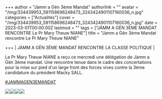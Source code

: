 +++
author = "Jàmm a Gën 3ème Mandat"
authorlink = ""
avatar = "/img/334439953_591158696248473_3243424901107160036_n.jpg"
categories = ["Actualités"]
cover = "/img/334439953_591158696248473_3243424901107160036_n.jpg"
date = 2023-03-01T00:00:00Z
lastmod = ""
tags = ["JÀMM A GËN 3ÈME MANDAT RENCONTRE Le Pr Mary Theuw NIANE"]
title = "Jàmm a Gën 3ème Mandat rencontre Le Pr Mary Theuw NIANE"

+++
| JÀMM A GËN 3ÈME MANDAT RENCONTRE LA CLASSE POLITIQUE |

Le Pr Mary Theuw NIANE a reçu ce mercredi une délégation de Jàmm a Gën 3ème mandat. Une rencontre tenue dans le cadre des concertations pour la mise sur pied d'un large front des forces vives contre la 3ème candidature du président Macky SALL.

[#JAMMAGEN3EMANDAT](https://www.facebook.com/hashtag/jammagen3emandat?__eep__=6&__cft__\[0\]=AZX3AOweSw_7Xgy_OmWTIQdMaR-9YLZ4kcu_xmqE4Pol1lTn_6kVNHtwUuCeHSCFA-125M4sP6mWY5fysctSwdJVch0T6l4Hji_2HC049z1dEpYXjG8QAfxgCwvinrlIpJSmxQMw1zOVn8DlYAvEOPUJ&__tn__=*NK-R)

![](/img/334497472_706304907899899_9178026831654220682_n.jpg)![](/img/334015988_763172652035878_2762768634241352513_n.jpg)![](/img/334097838_752142342946629_3607107601186466767_n-1.jpg)![](/img/334439953_591158696248473_3243424901107160036_n.jpg)